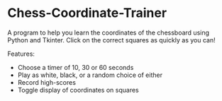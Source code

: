 # Chess-Coordinate-Trainer
A program to help you learn the coordinates of the chessboard using Python and Tkinter. Click on the correct squares as quickly as you can!

Features:

- Choose a timer of 10, 30 or 60 seconds
- Play as white, black, or a random choice of either
- Record high-scores
- Toggle display of coordinates on squares
